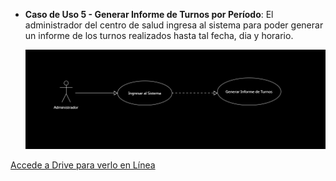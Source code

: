 * **Caso de Uso 5 - Generar Informe de Turnos por Período**: El administrador del centro de salud ingresa al sistema para poder generar un informe de los turnos realizados hasta tal fecha, dia y horario.

  ![Diagrama de Caso de Uso - Generar Informe de Turnos por Período](../Adicionales/Imagenes/Diagrama_Caso_5.png)

[Accede a Drive para verlo en Línea](https://drive.google.com/file/d/1ZErBsQMGvPy3twUA5peNrwEInTZmeieG/view?usp=sharing)
